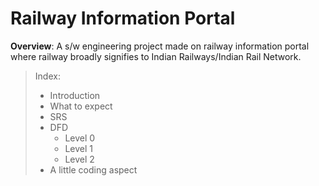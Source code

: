 # Railway Information Portal

**Overview**: A s/w engineering project made on railway information portal where railway broadly signifies to Indian Railways/Indian Rail Network.

> Index:
> - Introduction
> - What to expect
> - SRS
> - DFD
>    - Level 0
>    - Level 1
>    - Level 2
> - A little coding aspect